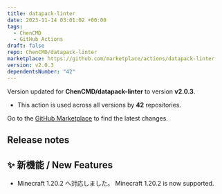 ```yaml
---
title: datapack-linter
date: 2023-11-14 03:01:02 +00:00
tags:
  - ChenCMD
  - GitHub Actions
draft: false
repo: ChenCMD/datapack-linter
marketplace: https://github.com/marketplace/actions/datapack-linter
version: v2.0.3
dependentsNumber: "42"
---
```



Version updated for **ChenCMD/datapack-linter** to version **v2.0.3**.
- This action is used across all versions by **42** repositories.

Go to the [GitHub Marketplace](https://github.com/marketplace/actions/datapack-linter) to find the latest changes.

## Release notes

## ✨ 新機能 / New Features
- Minecraft 1.20.2 へ対応しました。
   Minecraft 1.20.2 is now supported.
